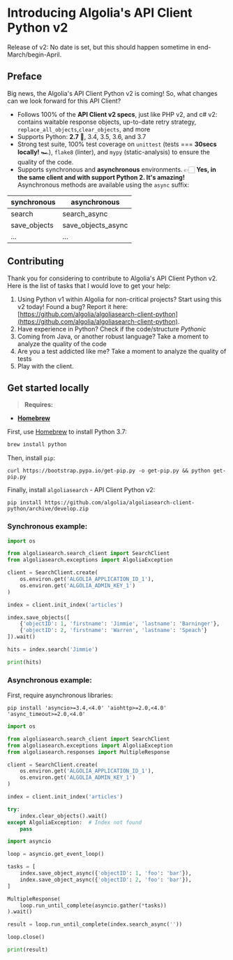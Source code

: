 # Introducing Algolia's API Client Python v2

Release of v2: No date is set, but this should happen sometime in end-March/begin-April.

## Preface

Big news, the Algolia's API Client Python v2 is coming! So, what changes can we look forward for this API Client?

- Follows 100% of the **API Client v2 specs**, just like PHP v2, and c# v2: contains waitable response objects, up-to-date retry strategy, `replace_all_objects`,`clear_objects`, and more
- Supports Python: **2.7 🥳**, 3.4, 3.5, 3.6, and 3.7
- Strong test suite, 100% test coverage on `unittest` (tests === **30secs locally!** 🏎), `flake8` (linter), and `mypy` (static-analysis) to ensure the quality of the code.
- Supports synchronous and **asynchronous** environments. 👉🏻 **Yes, in the same client and with support Python 2. It's amazing!** Asynchronous methods are available using the `async` suffix:

| synchronous   | asynchronous          |
|-------------- |--------------------   |
| search        | search_async          |
| save_objects  | save_objects_async    |
| ...           | ...                   |

## Contributing

Thank you for considering to contribute to Algolia's API Client Python v2. Here is the list of tasks that I would love to get your help:

1. Using Python v1 within Algolia for non-critical projects? Start using this v2 today! Found a bug? Report it here: [https://github.com/algolia/algoliasearch-client-python](https://github.com/algolia/algoliasearch-client-python).
2. Have experience in Python? Check if the code/structure *Pythonic*
3. Coming from Java, or another robust language? Take a moment to analyze the quality of the code
4. Are you a test addicted like me? Take a moment to analyze the quality of tests
5. Play with the client.

## Get started locally

> **Requires:**
- **[Homebrew](https://brew.sh)**

First, use [Homebrew](https://brew.sh) to install Python 3.7:
```bash
brew install python
```

Then, install `pip`:
```
curl https://bootstrap.pypa.io/get-pip.py -o get-pip.py && python get-pip.py
```

Finally, install `algoliasearch` - API Client Python v2:
```
pip install https://github.com/algolia/algoliasearch-client-python/archive/develop.zip
```

### Synchronous example:

```py
import os

from algoliasearch.search_client import SearchClient
from algoliasearch.exceptions import AlgoliaException

client = SearchClient.create(
    os.environ.get('ALGOLIA_APPLICATION_ID_1'),
    os.environ.get('ALGOLIA_ADMIN_KEY_1')
)

index = client.init_index('articles')

index.save_objects([
    {'objectID': 1, 'firstname': 'Jimmie', 'lastname': 'Barninger'},
    {'objectID': 2, 'firstname': 'Warren', 'lastname': 'Speach'}
]).wait()

hits = index.search('Jimmie')

print(hits)
```

### Asynchronous example:

First, require asynchronous libraries:

```
pip install 'asyncio>=3.4,<4.0' 'aiohttp>=2.0,<4.0' 'async_timeout>=2.0,<4.0'
```


```py
import os

from algoliasearch.search_client import SearchClient
from algoliasearch.exceptions import AlgoliaException
from algoliasearch.responses import MultipleResponse

client = SearchClient.create(
    os.environ.get('ALGOLIA_APPLICATION_ID_1'),
    os.environ.get('ALGOLIA_ADMIN_KEY_1')
)

index = client.init_index('articles')

try:
    index.clear_objects().wait()
except AlgoliaException:  # Index not found
    pass

import asyncio

loop = asyncio.get_event_loop()

tasks = [
    index.save_object_async({'objectID': 1, 'foo': 'bar'}),
    index.save_object_async({'objectID': 2, 'foo': 'bar'}),
]

MultipleResponse(
    loop.run_until_complete(asyncio.gather(*tasks))
).wait()

result = loop.run_until_complete(index.search_async(''))

loop.close()

print(result)
```
